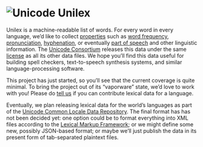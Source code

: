 # ![Unicode](http://www.unicode.org/webscripts/logo60s2.gif) Unilex

Unilex is a machine-readable list of words.  For every word in every
language, we’d like to collect [properties](PROPERTIES.md) such as
[word frequency](PROPERTIES.md#word-frequency),
[pronunciation](PROPERTIES.md#pronunciation),
[hyphenation](PROPERTIES.md#hyphenation), or eventually [part of
speech](PROPERTIES.md#part-of-speech) and other linguistic
information. The [Unicode Consortium](http://www.unicode.org/)
releases this data under the same
[license](http://unicode.org/copyright.html#License) as all its other
data files. We hope you’ll find this data useful for building spell
checkers, text-to-speech synthesis systems, and similar
language-processing software.

This project has just started, so you’ll see that the current coverage
is quite minimal. To bring the project out of its “vaporware” state,
we’d love to work with you! Please do
[tell us](https://github.com/unicode-org/unilex/issues) if you
can contribute lexical data for a language.

Eventually, we plan releasing lexical data for the world’s languages
as part of the
[Unicode Common Locale Data Repository](http://cldr.unicode.org/).
 The final format has has not been decided yet: one option could be to
format everything into XML files according to the [Lexical Markup
Framework](http://www.lexicalmarkupframework.org/); or we might define
some new, possibly JSON-based format; or maybe we’ll just publish the
data in its present form of tab-separated plaintext files.

